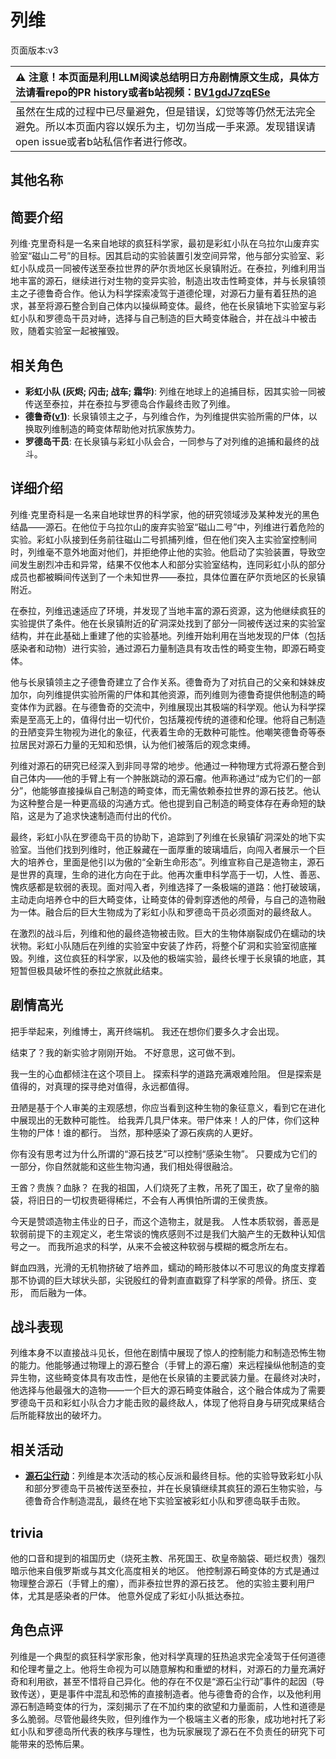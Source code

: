 # 列维
页面版本:v3
 

| :warning: 注意！本页面是利用LLM阅读总结明日方舟剧情原文生成，具体方法请看repo的PR history或者b站视频：[BV1gdJ7zqESe](https://www.bilibili.com/video/BV1gdJ7zqESe/)         |
|:----------------------------|
| 虽然在生成的过程中已尽量避免，但是错误，幻觉等等仍然无法完全避免。所以本页面内容以娱乐为主，切勿当成一手来源。发现错误请open issue或者b站私信作者进行修改。|



## 其他名称

## 简要介绍
列维·克里奇科是一名来自地球的疯狂科学家，最初是彩虹小队在乌拉尔山废弃实验室“磁山二号”的目标。因其启动的实验装置引发空间异常，他与部分实验室、彩虹小队成员一同被传送至泰拉世界的萨尔贡地区长泉镇附近。在泰拉，列维利用当地丰富的源石，继续进行对生物的变异实验，制造出攻击性畸变体，并与长泉镇领主之子德鲁奇合作。他认为科学探索凌驾于道德伦理，对源石力量有着狂热的追求，甚至将源石整合到自己体内以操纵畸变体。最终，他在长泉镇地下实验室与彩虹小队和罗德岛干员对峙，选择与自己制造的巨大畸变体融合，并在战斗中被击败，随着实验室一起被摧毁。
## 相关角色
-   **彩虹小队 (灰烬; 闪击; 战车; 霜华)**: 列维在地球上的追捕目标，因其实验一同被传送至泰拉，并在泰拉与罗德岛合作最终击败了列维。
-   **德鲁奇([v1](../chars/extended_char_de_lu_qi.md))**: 长泉镇领主之子，与列维合作，为列维提供实验所需的尸体，以换取列维制造的畸变体帮助他对抗家族势力。
-   **罗德岛干员**: 在长泉镇与彩虹小队会合，一同参与了对列维的追捕和最终的战斗。
## 详细介绍
列维·克里奇科是一名来自地球世界的科学家，他的研究领域涉及某种发光的黑色结晶——源石。在他位于乌拉尔山的废弃实验室“磁山二号”中，列维进行着危险的实验。彩虹小队接到任务前往磁山二号抓捕列维，但在他们突入主实验室控制间时，列维毫不意外地面对他们，并拒绝停止他的实验。他启动了实验装置，导致空间发生剧烈冲击和异常，结果不仅他本人和部分实验室结构，连同彩虹小队的部分成员也都被瞬间传送到了一个未知世界——泰拉，具体位置在萨尔贡地区的长泉镇附近。

在泰拉，列维迅速适应了环境，并发现了当地丰富的源石资源，这为他继续疯狂的实验提供了条件。他在长泉镇附近的矿洞深处找到了部分一同被传送过来的实验室结构，并在此基础上重建了他的实验基地。列维开始利用在当地发现的尸体（包括感染者和动物）进行实验，通过源石力量制造具有攻击性的畸变生物，即源石畸变体。

他与长泉镇领主之子德鲁奇建立了合作关系。德鲁奇为了对抗自己的父亲和妹妹皮加尔，向列维提供实验所需的尸体和其他资源，而列维则为德鲁奇提供他制造的畸变体作为武器。在与德鲁奇的交流中，列维展现出其极端的科学观。他认为科学探索是至高无上的，值得付出一切代价，包括蔑视传统的道德和伦理。他将自己制造的丑陋变异生物视为进化的象征，代表着生命的无数种可能性。他嘲笑德鲁奇等泰拉居民对源石力量的无知和恐惧，认为他们被落后的观念束缚。

列维对源石的研究已经深入到非同寻常的地步。他通过一种物理方式将源石整合到自己体内——他的手臂上有一个肿胀跳动的源石瘤。他声称通过“成为它们的一部分”，他能够直接操纵自己制造的畸变体，而无需依赖泰拉世界的源石技艺。他认为这种整合是一种更高级的沟通方式。他也提到自己制造的畸变体存在寿命短的缺陷，这是为了追求快速制造而付出的代价。

最终，彩虹小队在罗德岛干员的协助下，追踪到了列维在长泉镇矿洞深处的地下实验室。当他们找到列维时，他正躲藏在一面厚重的玻璃墙后，向闯入者展示一个巨大的培养仓，里面是他引以为傲的“全新生命形态”。列维宣称自己是造物主，源石是世界的真理，生命的进化方向在于此。他再次重申科学高于一切，人性、善恶、愧疚感都是软弱的表现。面对闯入者，列维选择了一条极端的道路：他打破玻璃，主动走向培养仓中的巨大畸变体，让畸变体的骨刺穿透他的颅骨，与自己的造物融为一体。融合后的巨大生物成为了彩虹小队和罗德岛干员必须面对的最终敌人。

在激烈的战斗后，列维和他的最终造物被击败。巨大的生物体崩裂成仍在蠕动的块状物。彩虹小队随后在列维的实验室中安装了炸药，将整个矿洞和实验室彻底摧毁。列维，这位疯狂的科学家，以及他的极端实验，最终长埋于长泉镇的地底，其短暂但极具破坏性的泰拉之旅就此结束。
## 剧情高光
把手举起来，列维博士，离开终端机。
我还在想你们要多久才会出现。

结束了？我的新实验才刚刚开始。
不好意思，这可做不到。

我一生的心血都倾注在这个项目上。
探索科学的道路充满艰难险阻。
但是探索是值得的，对真理的探寻绝对值得，永远都值得。

丑陋是基于个人审美的主观感想，你应当看到这种生物的象征意义，看到它在进化中展现出的无数种可能性。
给我弄几具尸体来。带尸体来！人的尸体，你们这种生物的尸体！谁的都行。
当然，那种感染了源石疾病的人更好。

你有没有思考过为什么所谓的“源石技艺”可以控制“感染生物”。
只要成为它们的一部分，你自然就能和这些生物沟通，我们相处得很融洽。

王酋？贵族？血脉？
在我的祖国，人们烧死了主教，吊死了国王，砍了皇帝的脑袋，将旧日的一切权贵砸得稀烂，不会有人再惧怕所谓的王侯贵族。

今天是赞颂造物主伟业的日子，而这个造物主，就是我。
人性本质软弱，善恶是软弱前提下的主观定义，老生常谈的愧疚感则不过是我们大脑产生的无数种认知信号之一。
而我所追求的科学，从来不会被这种软弱与模糊的概念所左右。

鲜血四溅，光滑的无机物挤破了培养皿，蠕动的畸形肢体以不可思议的角度支撑着那不协调的巨大球状头部，尖锐殷红的骨刺直直戳穿了科学家的颅骨。挤压、变形， 而后融为一体。
## 战斗表现
列维本身不以直接战斗见长，但他在剧情中展现了惊人的控制能力和制造恐怖生物的能力。他能够通过物理上的源石整合（手臂上的源石瘤）来远程操纵他制造的变异生物，这些畸变体具有攻击性，是他在长泉镇的主要武装力量。在最终对决时，他选择与他最强大的造物——一个巨大的源石畸变体融合，这个融合体成为了需要罗德岛干员和彩虹小队合力才能击败的最终敌人，体现了他将自身与研究成果结合后所能释放出的破坏力。
## 相关活动
-   **[源石尘行动](../stories/act17d0.md)**：列维是本次活动的核心反派和最终目标。他的实验导致彩虹小队和部分罗德岛干员被传送至泰拉，并在长泉镇继续其疯狂的源石生物实验，与德鲁奇合作制造混乱，最终在地下实验室被彩虹小队和罗德岛联手击败。
## trivia
他的口音和提到的祖国历史（烧死主教、吊死国王、砍皇帝脑袋、砸烂权贵）强烈暗示他来自俄罗斯或与其文化高度相关的地区。
他控制源石畸变体的方式是通过物理整合源石（手臂上的瘤），而非泰拉世界的源石技艺。
他的实验主要利用尸体，尤其是感染者的尸体。
他意外促成了彩虹小队抵达泰拉。
## 角色点评
列维是一个典型的疯狂科学家形象，他对科学真理的狂热追求完全凌驾于任何道德和伦理考量之上。他将生命视为可以随意解构和重塑的材料，对源石的力量充满好奇和利用欲，甚至不惜将自己异化。他的存在不仅是“源石尘行动”事件的起因（导致传送），更是事件中混乱和恐怖的直接制造者。他与德鲁奇的合作，以及他利用源石制造畸变体的行为，深刻揭示了在不加约束的欲望和力量面前，人性和道德是多么脆弱。尽管他最终失败，但列维作为一个极端主义者的形象，成功地衬托了彩虹小队和罗德岛所代表的秩序与理性，也为玩家展现了源石在不负责任的研究下可能带来的恐怖后果。